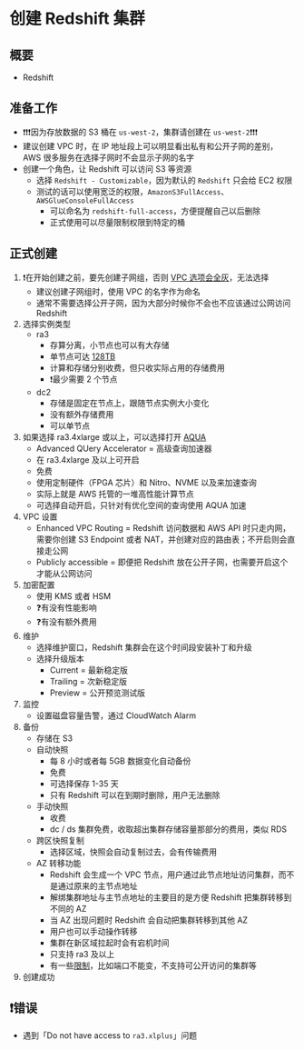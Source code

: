 # 创建 Redshift 集群

## 概要

- Redshift 

## 准备工作

- ❗️❗️❗️因为存放数据的 S3 桶在 `us-west-2`，集群请创建在 `us-west-2`❗️❗️❗️
- 建议创建 VPC 时，在 IP 地址段上可以明显看出私有和公开子网的差别，AWS 很多服务在选择子网时不会显示子网的名字
- 创建一个角色，让 Redshift 可以访问 S3 等资源
	- 选择 `Redshift - Customizable`，因为默认的 `Redshift` 只会给 EC2 权限
	- 测试的话可以使用宽泛的权限，`AmazonS3FullAccess`、`AWSGlueConsoleFullAccess`
		- 可以命名为 `redshift-full-access`，方便提醒自己以后删除
		- 正式使用可以尽量限制权限到特定的桶

## 正式创建

1. ❗️在开始创建之前，要先创建子网组，否则 [VPC 选项会全灰](https://aws.amazon.com/premiumsupport/knowledge-center/vpc-redshift-associate/)，无法选择
	- 建议创建子网组时，使用 VPC 的名字作为命名
	- 通常不需要选择公开子网，因为大部分时候你不会也不应该通过公网访问 Redshift
2. 选择实例类型
	- ra3
		- 存算分离，小节点也可以有大存储
		- 单节点可达 [128TB](https://aws.amazon.com/about-aws/whats-new/2021/01/amazon-redshift-doubles-managed-storage-quota-128-tb-per-mode/)
		- 计算和存储分别收费，但只收实际占用的存储费用
		- ❗️最少需要 2 个节点
	- dc2
		- 存储是固定在节点上，跟随节点实例大小变化
		- 没有额外存储费用
		- 可以单节点
3. 如果选择 ra3.4xlarge 或以上，可以选择打开 [AQUA](https://aws.amazon.com/redshift/features/aqua/)
	- Advanced QUery Accelerator = 高级查询加速器
	- 在 ra3.4xlarge 及以上可开启
	- 免费
	- 使用定制硬件（FPGA 芯片）和 Nitro、NVME 以及来加速查询
	- 实际上就是 AWS 托管的一堆高性能计算节点
	- 可选择自动开启，只针对有优化空间的查询使用 AQUA 加速
4. VPC 设置
	- Enhanced VPC Routing = Redshift 访问数据和 AWS API 时只走内网，需要你创建 S3 Endpoint 或者 NAT，并创建对应的路由表；不开启则会直接走公网
	- Publicly accessible = 即便把 Redshift 放在公开子网，也需要开启这个才能从公网访问
5. 加密配置
	- 使用 KMS 或者 HSM
	- ❓有没有性能影响
	- ❓有没有额外费用
6. 维护
	- 选择维护窗口，Redshift 集群会在这个时间段安装补丁和升级
	- 选择升级版本
		- Current = 最新稳定版
		- Trailing = 次新稳定版
		- Preview = 公开预览测试版
7. 监控
	- 设置磁盘容量告警，通过 CloudWatch Alarm
8. 备份
	- 存储在 S3
	- 自动快照
		- 每 8 小时或者每 5GB 数据变化自动备份
		- 免费
		- 可选择保存 1-35 天
		- 只有 Redshift 可以在到期时删除，用户无法删除
	- 手动快照
		- 收费
		- dc / ds 集群免费，收取超出集群存储容量那部分的费用，类似 RDS
	- 跨区快照复制
		- 选择区域，快照会自动复制过去，会有传输费用
	- AZ 转移功能
		- Redshift 会生成一个 VPC 节点，用户通过此节点地址访问集群，而不是通过原来的主节点地址
		- 解绑集群地址与主节点地址的主要目的是方便 Redshift 把集群转移到不同的 AZ
		- 当 AZ 出现问题时 Redshift 会自动把集群转移到其他 AZ
		- 用户也可以手动操作转移
		- 集群在新区域拉起时会有宕机时间
		- 只支持 ra3 及以上
		- 有一些[限制](https://docs.aws.amazon.com/redshift/latest/mgmt/managing-cluster-recovery.html)，比如端口不能变，不支持可公开访问的集群等
9. 创建成功

## ❗️错误

- 遇到「Do not have access to `ra3.xlplus`」问题















